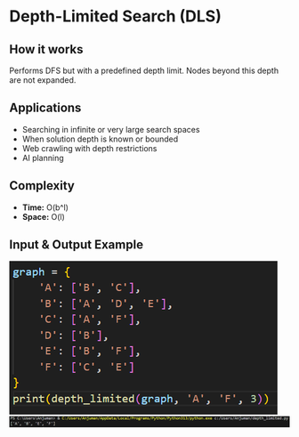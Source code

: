 # Depth-Limited Search (DLS)

## How it works
Performs DFS but with a predefined depth limit. Nodes beyond this depth are not expanded.

## Applications
- Searching in infinite or very large search spaces
- When solution depth is known or bounded
- Web crawling with depth restrictions
- AI planning

## Complexity
- **Time:** O(b^l)
- **Space:** O(l)

## Input & Output Example
![DLS Input](Screenshot_10.png)
![DLS Output](Screenshot_11.png)